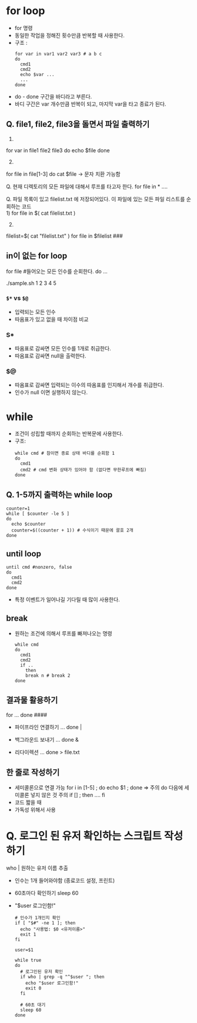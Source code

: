 # for loop
- for 명령
- 동일한 작업을 정해진 횟수만큼 반복할 때 사용한다.
- 구조 :
  ```
  for var in var1 var2 var3 # a b c
  do
    cmd1
    cmd2
    echo $var ...
    ...
  done
  ```
- do - done 구간을 바디라고 부른다.
- 바디 구간은 var 개수만큼 반복이 되고, 마지막 var을 타고 종료가 된다.

## Q. file1, file2, file3을 돌면서 파일 출력하기  
  1)
  for var in file1 file2 file3
  do
  echo $file
  done
  
  2)
  for file in file[1-3]
  do
    cat $file
  -> 문자 치환 가능함
  
Q. 현재 디렉토리의 모든 파일에 대해서 루프를 타고자 한다.
  for file in *
  ....
  
Q. 파일 목록이 있고 filelist.txt 에 저장되어있다.
이 파일에 있는 모든 파일 리스트를 순회하는 코드  
  1)
  for file in $( cat filelist.txt )
  
  2)
  filelist=$( cat "filelist.txt" )
  for file in $filelist ###

## in이 없는 for loop
for file #들어오는 모든 인수를 순회한다.
do
...

./sample.sh 1 2 3 4 5 

### `$*` vs `$@`
- 입력되는 모든 인수
- 따옴표가 있고 없을 때 차이점 비교

### S*
- 따옴표로 감싸면 모든 인수를 1개로 취급한다.
- 따옴표로 감싸면 null을 출력한다.
  
### $@
- 따옴표로 감싸면 입력되는 이수의 따옴표를 인지해서 개수를 취급한다.
- 인수가 null 이면 실행하지 않는다.

# while
- 조건이 성립할 때까지 순회하는 반복문에 사용한다.
- 구조:
  ```
  while cmd # 참이면 종료 상태 바디를 순회함 1
  do
    cmd1
    cmd2 # cmd 변화 상태가 있어야 함 (없다면 무한루프에 빠짐)
  done
  ```

## Q. 1-5까지 출력하는 while loop
  ```
  counter=1
  while [ $counter -le 5 ]
  do
    echo $counter
    counter=$((counter + 1)) # 수식이기 때문에 괄호 2개
  done
  ```
  
## until loop
  ```
  until cmd #nonzero, false
  do
    cmd1
    cmd2
  done
  ```
  - 특정 이벤트가 일어나길 기다릴 때 많이 사용한다.

## break
- 원하는 조건에 의해서 루프를 빠져나오는 명령
  ```
  while cmd
  do
    cmd1
    cmd2
    if ..
      then
      break n # break 2
  done
  ```
## 결과물 활용하기
for
...
done ####
- 파이프라인 연결하기
  ... done |
- 백그라운드 보내기
  ... done &

- 리다이렉션
  ... done > file.txt

## 한 줄로 작성하기
- 세미콜론으로 연결 가능
  for i in [1-5] ; do echo $1 ; done
  => 주의 do 다음에 세미콜론 넣지 않은 것 주의
  if [] ; then
    ....
  fi
- 코드 짧을 때
- 가독성 위해서 사용

# Q. 로그인 된 유저 확인하는 스크립트 작성하기
who | 원하는 유저 이름 추출
- 인수는 1개 들어와야함 (종료코드 설정, 프린트)
- 60초마다 확인하기
  sleep 60
- "$user 로그인함!"

  ```
  # 인수가 1개인지 확인
  if [ "$#" -ne 1 ]; then
    echo "사용법: $0 <유저이름>"
    exit 1
  fi
  
  user=$1
  
  while true
  do
    # 로그인된 유저 확인
    if who | grep -q "^$user "; then
      echo "$user 로그인함!"
      exit 0
    fi
  
    # 60초 대기
    sleep 60
  done
  ```